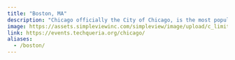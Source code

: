 ```yaml
---
title: "Boston, MA"
description: "Chicago officially the City of Chicago, is the most populous city in Illinois, as well as the third most populous city in the United States. "
image: https://assets.simpleviewinc.com/simpleview/image/upload/c_limit,h_1200,q_75,w_1200/v1/clients/chicago/Choose_Chicago_8086f9ab-7fa4-4515-aaca-244b7ca7e0f6.jpg
link: https://events.techqueria.org/chicago/
aliases:
  - /boston/
---
```

